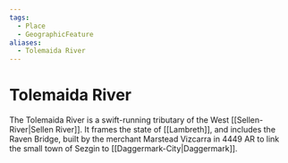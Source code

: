 ```yaml
---
tags:
  - Place
  - GeographicFeature
aliases:
  - Tolemaida River
---
```

# Tolemaida River
The Tolemaida River is a swift-running tributary of the West [[Sellen-River|Sellen River]]. It frames the state of [[Lambreth]], and includes the Raven Bridge, built by the merchant Marstead Vizcarra in 4449 AR to link the small town of Sezgin to [[Daggermark-City|Daggermark]]. 